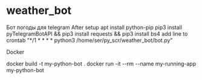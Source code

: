 # weather_bot
Бот погоды для telegram
After setup
apt install python-pip
pip3 install pyTelegramBotAPI && pip3 install requests && pip3 install bs4
add line to crontab "*/1 * * * * python3 /home/ser/py_scr/weather_bot/bot.py"

Docker

docker build -t my-python-bot .
docker run -it --rm --name my-running-app my-python-bot
